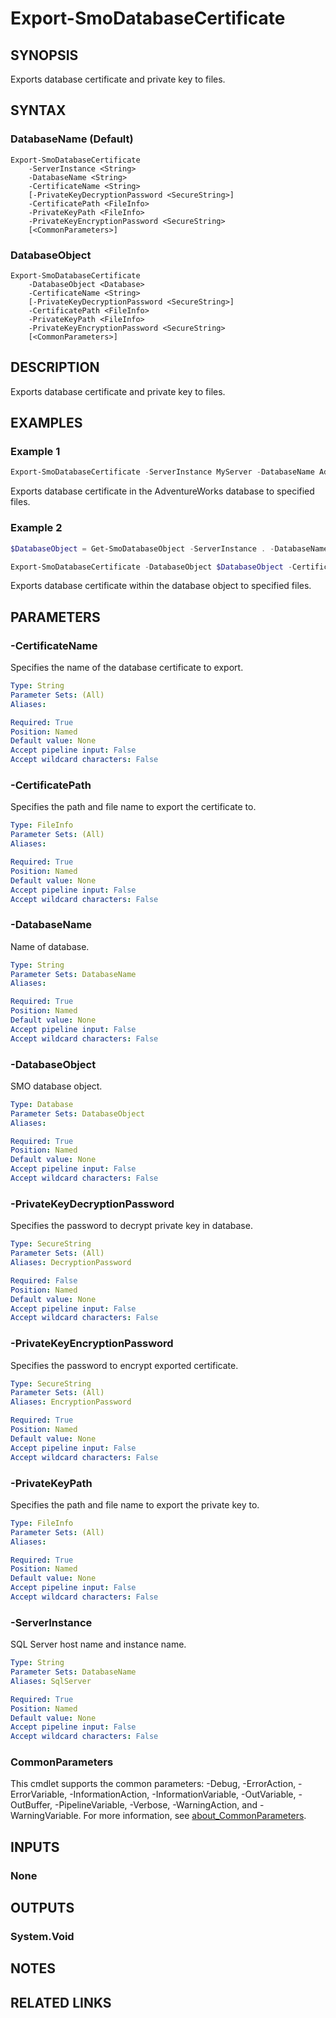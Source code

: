 ﻿---
external help file: SqlServerTools-help.xml
Module Name: SqlServerTools
online version:
schema: 2.0.0
---

# Export-SmoDatabaseCertificate

## SYNOPSIS
Exports database certificate and private key to files.

## SYNTAX

### DatabaseName (Default)
```
Export-SmoDatabaseCertificate
	-ServerInstance <String>
	-DatabaseName <String>
	-CertificateName <String>
	[-PrivateKeyDecryptionPassword <SecureString>]
	-CertificatePath <FileInfo>
	-PrivateKeyPath <FileInfo>
	-PrivateKeyEncryptionPassword <SecureString>
	[<CommonParameters>]
```

### DatabaseObject
```
Export-SmoDatabaseCertificate
	-DatabaseObject <Database>
	-CertificateName <String>
	[-PrivateKeyDecryptionPassword <SecureString>]
	-CertificatePath <FileInfo>
	-PrivateKeyPath <FileInfo>
	-PrivateKeyEncryptionPassword <SecureString>
	[<CommonParameters>]
```

## DESCRIPTION
Exports database certificate and private key to files.

## EXAMPLES

### Example 1
```powershell
Export-SmoDatabaseCertificate -ServerInstance MyServer -DatabaseName AdventureWorks -CertificateName MyCertificate -CertificatePath C:\certificate.cer -PrivateKeyPath C:\certificate.key -PrivateKeyEncryptionPassword $(Get-Credential Encryption).Password
```

Exports database certificate in the AdventureWorks database to specified files.

### Example 2
```powershell
$DatabaseObject = Get-SmoDatabaseObject -ServerInstance . -DatabaseName AdventureWorks

Export-SmoDatabaseCertificate -DatabaseObject $DatabaseObject -CertificateName MyCertificate -CertificatePath C:\certificate.cer -PrivateKeyPath C:\certificate.key -PrivateKeyEncryptionPassword $(Get-Credential Encryption).Password
```

Exports database certificate within the database object to specified files.

## PARAMETERS

### -CertificateName
Specifies the name of the database certificate to export.

```yaml
Type: String
Parameter Sets: (All)
Aliases:

Required: True
Position: Named
Default value: None
Accept pipeline input: False
Accept wildcard characters: False
```

### -CertificatePath
Specifies the path and file name to export the certificate to.

```yaml
Type: FileInfo
Parameter Sets: (All)
Aliases:

Required: True
Position: Named
Default value: None
Accept pipeline input: False
Accept wildcard characters: False
```

### -DatabaseName
Name of database.

```yaml
Type: String
Parameter Sets: DatabaseName
Aliases:

Required: True
Position: Named
Default value: None
Accept pipeline input: False
Accept wildcard characters: False
```

### -DatabaseObject
SMO database object.

```yaml
Type: Database
Parameter Sets: DatabaseObject
Aliases:

Required: True
Position: Named
Default value: None
Accept pipeline input: False
Accept wildcard characters: False
```

### -PrivateKeyDecryptionPassword
Specifies the password to decrypt private key in database.

```yaml
Type: SecureString
Parameter Sets: (All)
Aliases: DecryptionPassword

Required: False
Position: Named
Default value: None
Accept pipeline input: False
Accept wildcard characters: False
```

### -PrivateKeyEncryptionPassword
Specifies the password to encrypt exported certificate.

```yaml
Type: SecureString
Parameter Sets: (All)
Aliases: EncryptionPassword

Required: True
Position: Named
Default value: None
Accept pipeline input: False
Accept wildcard characters: False
```

### -PrivateKeyPath
Specifies the path and file name to export the private key to.

```yaml
Type: FileInfo
Parameter Sets: (All)
Aliases:

Required: True
Position: Named
Default value: None
Accept pipeline input: False
Accept wildcard characters: False
```

### -ServerInstance
SQL Server host name and instance name.

```yaml
Type: String
Parameter Sets: DatabaseName
Aliases: SqlServer

Required: True
Position: Named
Default value: None
Accept pipeline input: False
Accept wildcard characters: False
```

### CommonParameters
This cmdlet supports the common parameters: -Debug, -ErrorAction, -ErrorVariable, -InformationAction, -InformationVariable, -OutVariable, -OutBuffer, -PipelineVariable, -Verbose, -WarningAction, and -WarningVariable. For more information, see [about_CommonParameters](http://go.microsoft.com/fwlink/?LinkID=113216).

## INPUTS

### None

## OUTPUTS

### System.Void

## NOTES

## RELATED LINKS
